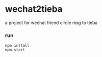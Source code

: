 # wechat2tieba
a project for wechat friend circle msg to tieba
### run
    npm install
    npm start
